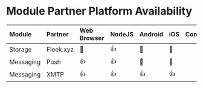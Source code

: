 

# Module Partner Platform Availability 

| Module  | Partner  | Web Browser  | NodeJS  | Android  | iOS  | Comments  |
|:----------|:----------|:----------|:----------|:----------|:----------|:----------|
| Storage    | Fleek.xyz    | 🚫    | 👍    | 🚫    | 🚫    |     |
| Messaging    | Push    | 👍    | 👍    | 🚫    | 🚫    |     |
| Messaging    | XMTP    | 👍    | 👍    | 👍    | 👍    |     |



